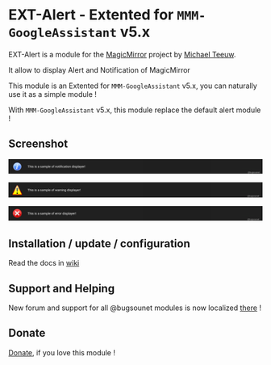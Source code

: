 # EXT-Alert - Extented for `MMM-GoogleAssistant` v5.x

EXT-Alert is a module for the [MagicMirror](https://github.com/MichMich/MagicMirror) project by [Michael Teeuw](https://github.com/MichMich).

It allow to display Alert and Notification of MagicMirror

This module is an Extented for `MMM-GoogleAssistant` v5.x, you can naturally use it as a simple module !

With `MMM-GoogleAssistant` v5.x, this module replace the default alert module !

## Screenshot
![](https://raw.githubusercontent.com/bugsounet/EXT-Alert/dev/informationShot.png)

![](https://raw.githubusercontent.com/bugsounet/EXT-Alert/dev/warningShot.png)

![](https://raw.githubusercontent.com/bugsounet/EXT-Alert/dev/errorShot.png)

## Installation / update / configuration

Read the docs in [wiki](https://wiki.bugsounet.fr/EXT-Alert)

## Support and Helping
New forum and support for all @bugsounet modules is now localized [there](https://forum.bugsounet.fr) !
 
## Donate
 [Donate](https://www.paypal.com/cgi-bin/webscr?cmd=_s-xclick&hosted_button_id=TTHRH94Y4KL36&source=url), if you love this module !
